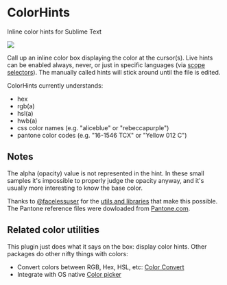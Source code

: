 # ColorHints
Inline color hints for Sublime Text

![](https://raw.githubusercontent.com/braver/ColorHints/master/Colors.gif)

Call up an inline color box displaying the color at the cursor(s). Live hints can be enabled always, never, or just in specific languages (via [scope selectors](https://www.sublimetext.com/docs/3/selectors.html)). The manually called hints will stick around until the file is edited.

ColorHints currently understands:
- hex
- rgb(a)
- hsl(a)
- hwb(a)
- css color names (e.g. "aliceblue" or "rebeccapurple")
- pantone color codes (e.g. "16-1546 TCX" or "Yellow 012 C")

## Notes

The alpha (opacity) value is not represented in the hint. In these small samples it's impossible to properly judge the opacity anyway, and it's usually more interesting to know the base color. 

Thanks to [@facelessuser](https://github.com/facelessuser) for the [utils and libraries](https://github.com/facelessuser/ColorHelper) that make this possible. The Pantone reference files were dowloaded from [Pantone.com](https://www.pantone.com).

## Related color utilities

This plugin just does what it says on the box: display color hints. Other packages do other nifty things with colors:

- Convert colors between RGB, Hex, HSL, etc: [Color Convert](https://packagecontrol.io/packages/Color%20Convert)
- Integrate with OS native [Color picker](https://packagecontrol.io/packages/ColorPicker)
